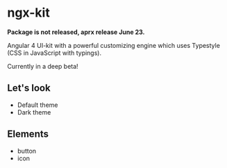 # ngx-kit

**Package is not released, aprx release June 23.**

Angular 4 UI-kit with a powerful customizing engine which uses Typestyle (CSS in JavaScript with typings).

Currently in a deep beta!

## Let's look

* Default theme
* Dark theme

## Elements

* button
* icon
